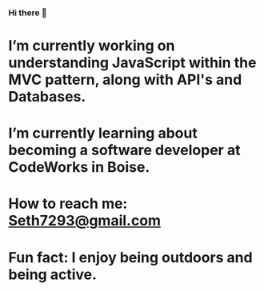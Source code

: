 ### Hi there 👋
# I’m currently working on understanding JavaScript within the MVC pattern, along with API's and Databases.
# I’m currently learning about becoming a software developer at CodeWorks in Boise.
# How to reach me: Seth7293@gmail.com
# Fun fact: I enjoy being outdoors and being active.

<!--
**Seth-McCormick/Seth-McCormick** is a ✨ _special_ ✨ repository because its `README.md` (this file) appears on your GitHub profile.

Here are some ideas to get you started:

- 🔭 I’m currently working on ...
- 🌱 I’m currently learning ...
- 👯 I’m looking to collaborate on ...
- 🤔 I’m looking for help with ...
- 💬 Ask me about ...
- 📫 How to reach me: ...
- 😄 Pronouns: ...
- ⚡ Fun fact: ...
-->
